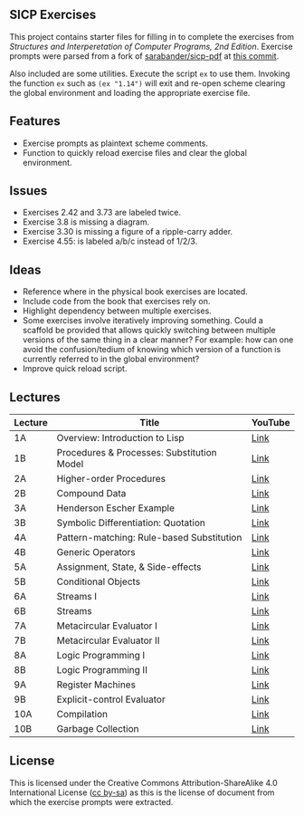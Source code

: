 SICP Exercises
--------------

This project contains starter files for filling in to complete the exercises from *Structures and Interperetation of Computer Programs, 2nd Edition*. Exercise prompts were parsed from a fork of [sarabander/sicp-pdf](https://github.com/sarabander/sicp-pdf) at [this commit](https://github.com/rparnas/sicp-pdf/commit/62d2b424470f37587f056ab73addc850a7d6da8e).

Also included are some utilities. Execute the script `ex` to use them. Invoking the function `ex` such as `(ex "1.14")` will exit and re-open scheme clearing the global environment and loading the appropriate exercise file.

Features
--------
* Exercise prompts as plaintext scheme comments.
* Function to quickly reload exercise files and clear the global environment.

Issues
-----
* Exercises 2.42 and 3.73 are labeled twice.
* Exercise 3.8 is missing a diagram.
* Exercise 3.30 is missing a figure of a ripple-carry adder.
* Exercise 4.55: is labeled a/b/c instead of 1/2/3.

Ideas
--------
* Reference where in the physical book exercises are located.
* Include code from the book that exercises rely on.
* Highlight dependency between multiple exercises.
* Some exercises involve iteratively improving something. Could a scaffold be provided that allows quickly switching between multiple versions of the same thing in a clear manner? For example: how can one avoid the confusion/tedium of knowing which version of a function is currently referred to in the global environment?
* Improve quick reload script.

Lectures
--------
| Lecture | Title                                      | YouTube                                             |
| ------- | ------------------------------------------ |---------------------------------------------------- |
| 1A      | Overview: Introduction to Lisp             | [Link](https://www.youtube.com/watch?v=2Op3QLzMgSY) |
| 1B      | Procedures & Processes: Substitution Model | [Link](https://www.youtube.com/watch?v=dlbMuv-jix8) |
| 2A      | Higher-order Procedures                    | [Link](https://www.youtube.com/watch?v=erHp3r6PbJk) |
| 2B      | Compound Data                              | [Link](https://www.youtube.com/watch?v=ymsbTVLbyN4) |
| 3A      | Henderson Escher Example                   | [Link](https://www.youtube.com/watch?v=2QgZVYI3tDs) |
| 3B      | Symbolic Differentiation: Quotation        | [Link](https://www.youtube.com/watch?v=X21cKVtGvYk) |
| 4A      | Pattern-matching: Rule-based Substitution  | [Link](https://www.youtube.com/watch?v=amf5lTZ0UTc) |
| 4B      | Generic Operators                          | [Link](https://www.youtube.com/watch?v=h6Z7vx9iUB8) |
| 5A      | Assignment, State, & Side-effects          | [Link](https://www.youtube.com/watch?v=jl8EHP1WrWY) |
| 5B      | Conditional Objects                        | [Link](https://www.youtube.com/watch?v=SsBxcpkyMMw) |
| 6A      | Streams I                                  | [Link](https://www.youtube.com/watch?v=a2Qt9uxhNSM) |
| 6B      | Streams                                    | [Link](https://www.youtube.com/watch?v=DCub3iqteuI) |
| 7A      | Metacircular Evaluator I                   | [Link](https://www.youtube.com/watch?v=0m6hoOelZH8) |
| 7B      | Metacircular Evaluator II                  | [Link](https://www.youtube.com/watch?v=t5EI5fXX8K0) |
| 8A      | Logic Programming I                        | [Link](https://www.youtube.com/watch?v=cyVXjnFL2Ps) |
| 8B      | Logic Programming II                       | [Link](https://www.youtube.com/watch?v=R3uRidfSpc4) |
| 9A      | Register Machines                          | [Link](https://www.youtube.com/watch?v=jPDAPmx4pXE) |
| 9B      | Explicit-control Evaluator                 | [Link](https://www.youtube.com/watch?v=SLcZXbyGC3E) |
| 10A     | Compilation                                | [Link](https://www.youtube.com/watch?v=kNmiTTKiYd4) |
| 10B     | Garbage Collection                         | [Link](https://www.youtube.com/watch?v=2s2_FAf-yQs) |

License
-------
This is licensed under the Creative Commons Attribution-ShareAlike 4.0 International License ([cc by-sa](http://creativecommons.org/licenses/by-sa/4.0/)) as this is the license of document from which the exercise prompts were extracted.

